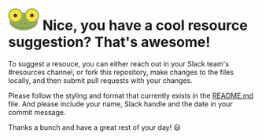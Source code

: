 # ![Mike the Frog](repo-imgs/mike_the_frog.png "Hiya, Treehouser!") Nice, you have a cool resource suggestion? That's awesome!

To suggest a resouce, you can either reach out in your Slack team's #resources channel, or fork this repository, make changes to the files locally, and then submit pull requests with your changes.

Please follow the styling and format that currently exists in the [README.md](README.md) file.  And please include your name, Slack handle and the date in your commit message.

Thanks a bunch and have a great rest of your day! :smiley: